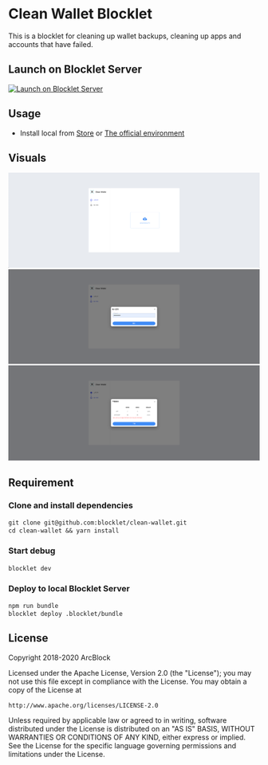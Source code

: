 # Clean Wallet Blocklet

This is a blocklet for cleaning up wallet backups, cleaning up apps and accounts that have failed.

## Launch on Blocklet Server

[![Launch on Blocklet Server](https://assets.arcblock.io/icons/launch_on_blocklet_server.svg)](https://install.arcblock.io/?action=blocklet-install&meta_url=https%3A%2F%2Fgithub.com%2Fblocklet%2Fclean-wallet%2Freleases%2Fdownload%2Fv1.2.3%2Fblocklet.json)

## Usage

- Install local from [Store](https://store.blocklet.dev/) or [The official environment](https://clean-wallet-web-jvx-18-180-145-193.ip.abtnet.io/)

## Visuals

![upload page](./screenshots/upload.png)
![password page](./screenshots/password.png)
![download page](./screenshots/download.png)

## Requirement

### Clone and install dependencies

```shell
git clone git@github.com:blocklet/clean-wallet.git
cd clean-wallet && yarn install
```

### Start debug

```shell
blocklet dev
```

### Deploy to local Blocklet Server

```shell
npm run bundle
blocklet deploy .blocklet/bundle
```

## License

Copyright 2018-2020 ArcBlock

Licensed under the Apache License, Version 2.0 (the "License");
you may not use this file except in compliance with the License.
You may obtain a copy of the License at

    http://www.apache.org/licenses/LICENSE-2.0

Unless required by applicable law or agreed to in writing, software
distributed under the License is distributed on an "AS IS" BASIS,
WITHOUT WARRANTIES OR CONDITIONS OF ANY KIND, either express or implied.
See the License for the specific language governing permissions and
limitations under the License.
